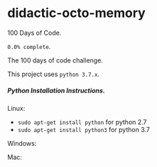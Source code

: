 # didactic-octo-memory
100 Days of Code.

`0.0% complete`.

The 100 days of code challenge.

This project uses `python 3.7.x`. 

##### Python Installation Instructions.

Linux: 
+ `sudo apt-get install python` for python 2.7 
+ `sudo apt-get install python3` for python 3.7


Windows: 


Mac: 
